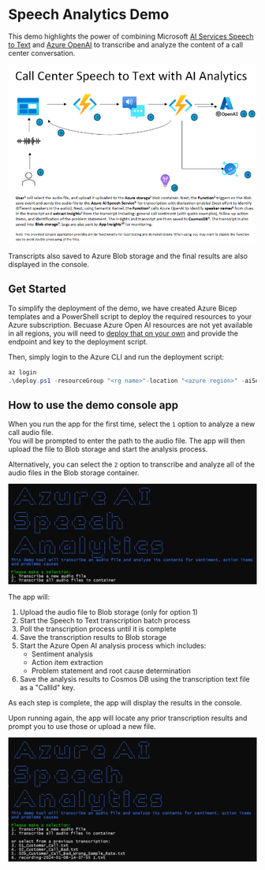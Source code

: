 # Speech Analytics Demo
This demo highlights the power of combining Microsoft [AI Services Speech to Text](https://learn.microsoft.com/en-us/azure/ai-services/speech-service/) and [Azure OpenAI](https://azure.microsoft.com/en-us/products/ai-services/openai-service) to transcribe and analyze the content of a call center conversation.

![Architecture](images/Architecture.png)

Transcripts also saved to Azure Blob storage and the final results are also displayed in the console.


## Get Started

To simplify the deployment of the demo, we have created Azure Bicep templates and a PowerShell script to deploy the required resources to your Azure subscription. Becuase Azure Open AI resources are not yet available in all regions, you will need to [deploy that on your own](https://learn.microsoft.com/en-us/azure/ai-services/openai/how-to/create-resource?pivots=web-portal) and provide the endpoint and key to the deployment script.

Then, simply login to the Azure CLI and run the deployment script:

``` PowerShell
az login
.\deploy.ps1 -resourceGroup "<rg name>"-location "<azure region>" -aiServicesAcctName "<ai svc name>" -storageAcctName "<storage acct>" -azureOpenAiEndpoint "<exising AOAI endpoint>" -azureOpenAiKey "<existing AOAI key>" -functionAppName "<function app name>" -cosmosAccountName "<cosmos acct name>"
```



## How to use the demo console app

When you run the app for the first time, select the `1` option to analyze a new call audio file.\
You will be prompted to enter the path to the audio file. The app will then upload the file to Blob storage and start the analysis process.

Alternatively, you can select the `2` option to transcribe and analyze all of the audio files in the Blob storage container.

![First run](images/first_run.png)

The app will:
1. Upload the audio file to Blob storage (only for option 1)
2. Start the Speech to Text transcription batch process
3. Poll the transcription process until it is complete
4. Save the transcription results to Blob storage
5. Start the Azure Open AI analysis process which includes:
    - Sentiment analysis
    - Action item extraction
    - Problem statement and root cause determination
6. Save the analysis results to Cosmos DB using the transcription text file as a "CallId" key.

As each step is complete, the app will display the results in the console.

Upon running again, the app will locate any prior transcription results and prompt you to use those or upload a new file.

![Subsequent runs](images/subsequent_run.png)


